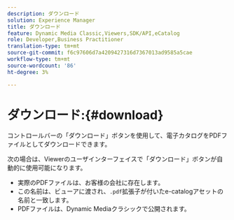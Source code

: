 ```yaml
---
description: ダウンロード
solution: Experience Manager
title: ダウンロード
feature: Dynamic Media Classic,Viewers,SDK/API,eCatalog
role: Developer,Business Practitioner
translation-type: tm+mt
source-git-commit: f6c97606d7a4209427316d7367013ad9585a5cae
workflow-type: tm+mt
source-wordcount: '86'
ht-degree: 3%

---
```



# ダウンロード:{#download}

コントロールバーの「ダウンロード」ボタンを使用して、電子カタログをPDFファイルとしてダウンロードできます。

次の場合は、Viewerのユーザインターフェイスで「ダウンロード」ボタンが自動的に使用可能になります。

* 実際のPDFファイルは、お客様の会社に存在します。
* この名前は、ビューアに渡され、`.pdf`拡張子が付いたe-catalogアセットの名前と一致します。
* PDFファイルは、Dynamic Mediaクラシックで公開されます。

